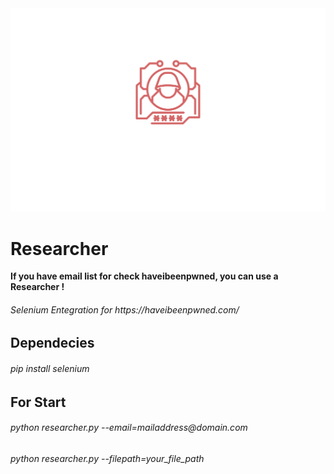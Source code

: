<html>
<head>
</head>
<body>
<img src="img/researcher.svg" />
<h1><b>Researcher<b></h1>
  <p> If you have email list for check haveibeenpwned, you can use a Researcher ! </p>
<h6>Selenium Entegration for https://haveibeenpwned.com/</h6>

<h2><b>Dependecies</b></h2>
<h6>pip install selenium</h6>

<h2><b>For Start</b></h2>
<h6>python researcher.py --email=mailaddress@domain.com</h6>
<h6>python researcher.py --filepath=your_file_path</h6>
</body>
</html>
